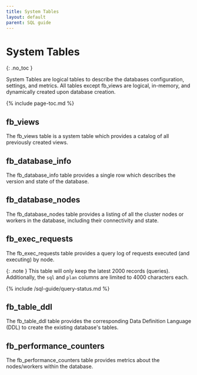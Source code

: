 ```yaml
---
title: System Tables
layout: default
parent: SQL guide
---
```


# System Tables
{: .no_toc }

System Tables are logical tables to describe the databases configuration, settings, and metrics.  All tables except fb_views are logical, in-memory, and dynamically created upon database creation.

{% include page-toc.md %}

## fb_views

The fb_views table is a system table which provides a catalog of all previously created views.

## fb_database_info

The fb_database_info table provides a single row which describes the version and state of the database.

## fb_database_nodes

The fb_database_nodes table provides a listing of all the cluster nodes or workers in the database, including their connectivity and state.

## fb_exec_requests

The fb_exec_requests table provides a query log of requests executed (and executing) by node.

{: .note }
This table will only keep the latest 2000 records (queries). Additionally, the `sql` and `plan` columns are limited to 4000 characters each. 

{% include /sql-guide/query-status.md %}

## fb_table_ddl

The fb_table_ddl table provides the corresponding Data Definition Language (DDL) to create the existing database's tables.

## fb_performance_counters

The fb_performance_counters table provides metrics about the nodes/workers within the database.
